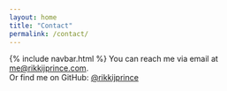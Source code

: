 ```yaml
---
layout: home
title: "Contact"
permalink: /contact/
---
```

{% include navbar.html %}
You can reach me via email at [me@rikkijprince.com](mailto:me@rikkijprince.com).  
Or find me on GitHub: [@rikkijprince](https://github.com/rikkijprince)